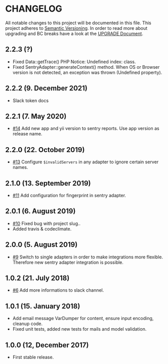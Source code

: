 # CHANGELOG

All notable changes to this project will be documented in this file. This project adheres to [Semantic Versioning](http://semver.org/).
In order to read more about upgrading and BC breaks have a look at the [UPGRADE Document](UPGRADE.md).

## 2.2.3 (?)

+ Fixed Data::getTrace() PHP Notice: Undefined index: class.
+ Fixed SentryAdapter::generateContext() method. When OS or Browser version is not detected, an exception was thrown (Undefined property).

## 2.2.2 (9. December 2021)

+ Slack token docs

## 2.2.1 (7. May 2020)

+ [#14](https://github.com/luyadev/luya-module-errorapi/pull/14) Add new app and yii version to sentry reports. Use app version as release name.

## 2.2.0 (22. October 2019)

+ [#13](https://github.com/luyadev/luya-module-errorapi/pull/13) Configure `$invalidServers` in any adapter to ignore certain server names.

## 2.1.0 (13. September 2019)

+ [#11](https://github.com/luyadev/luya-module-errorapi/issues/11) Add configuration for fingerprint in sentry adapter.

## 2.0.1 (6. August 2019)

+ [#10](https://github.com/luyadev/luya-module-errorapi/issues/10) Fixed bug with project slug..
+ Added travis & codeclimate.

## 2.0.0 (5. August 2019)

+ [#9](https://github.com/luyadev/luya-module-errorapi/pull/9) Switch to single adapters in order to make integrations more flexible. Therefore new sentry adapter integration is possible.

## 1.0.2 (21. July 2018)

+ [#6](https://github.com/luyadev/luya-module-errorapi/issues/6) Add more informations to slack channel.

## 1.0.1 (15. January 2018)

+ Add email message VarDumper for content, ensure input encoding, cleanup code.
+ Fixed unit tests, added new tests for mails and model validation.

## 1.0.0 (12, December 2017)

+ First stable release.

